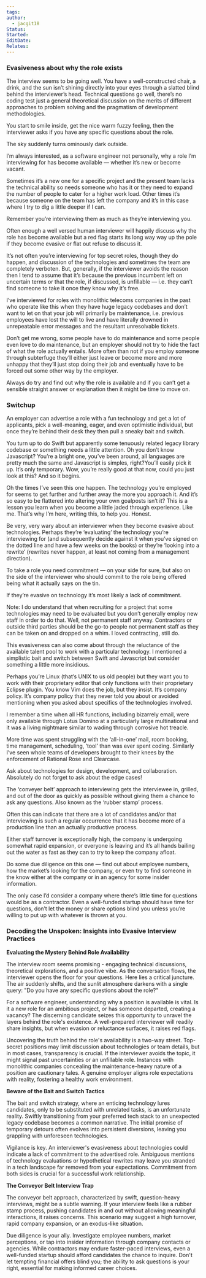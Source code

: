 ```yaml
---
tags: 
author:
  - jacgit18
Status: 
Started: 
EditDate: 
Relates:
---
```

### Evasiveness about why the role exists 

The interview seems to be going well. You have a well-constructed chair, a drink, and the sun isn’t shining directly into your eyes through a slatted blind behind the interviewer’s head. Technical questions go well, there’s no coding test just a general theoretical discussion on the merits of different approaches to problem solving and the pragmatism of development methodologies. 

You start to smile inside, get the nice warm fuzzy feeling, then the interviewer asks if you have any specific questions about the role. 

The sky suddenly turns ominously dark outside. 

I’m always interested, as a software engineer not personally, why a role I’m interviewing for has become available — whether it’s new or become vacant. 

Sometimes it’s a new one for a specific project and the present team lacks the technical ability so needs someone who has it or they need to expand the number of people to cater for a higher work load. Other times it’s because someone on the team has left the company and it’s in this case where I try to dig a little deeper if I can. 

Remember you’re interviewing them as much as they’re interviewing you. 

Often enough a well versed human interviewer will happily discuss why the role has become available but a red flag starts its long way way up the pole if they become evasive or flat out refuse to discuss it. 

It’s not often you’re interviewing for top secret roles, though they do happen, and discussion of the technologies and sometimes the team are completely verboten. But, generally, if the interviewer avoids the reason then I tend to assume that it’s because the previous incumbent left on uncertain terms or that the role, if discussed, is unfillable — i.e. they can’t find someone to take it once they know why it’s free. 

I’ve interviewed for roles with monolithic telecoms companies in the past who operate like this when they have huge legacy codebases and don’t want to let on that your job will primarily be maintenance, i.e. previous employees have lost the will to live and have literally drowned in unrepeatable error messages and the resultant unresolvable tickets. 

Don’t get me wrong, some people have to do maintenance and some people even love to do maintenance, but an employer should not try to hide the fact of what the role actually entails. More often than not if you employ someone through subterfuge they’ll either just leave or become more and more unhappy that they’ll just stop doing their job and eventually have to be forced out some other way by the employer. 

Always do try and find out why the role is available and if you can’t get a sensible straight answer or explanation then it might be time to move on.



### Switchup


An employer can advertise a role with a fun technology and get a lot of applicants, pick a well-meaning, eager, and even optimistic individual, but once they’re behind their desk they then pull a sneaky bait and switch. 

You turn up to do Swift but apparently some tenuously related legacy library codebase or something needs a little attention. Oh you don’t know Javascript? You’re a bright one, you’ve been around, all languages are pretty much the same and Javascript is simples, right?You’ll easily pick it up. It’s only temporary. Wow, you’re really good at that now, could you just look at this? And so it begins. 

Oh the times I’ve seen this one happen. The technology you’re employed for seems to get further and further away the more you approach it. And it’s so easy to be flattered into altering your own goalposts isn’t it? This is a lesson you learn when you become a little jaded through experience. Like me. That’s why I’m here, writing this, to help you. Honest. 

Be very, very wary about an interviewer when they become evasive about technologies. Perhaps they’re ‘evaluating’ the technology you’re interviewing for (and subsequently decide against it when you’ve signed on the dotted line and have a few weeks on the books) or they’re ‘looking into a rewrite’ (rewrites never happen, at least not coming from a management direction). 

To take a role you need commitment — on your side for sure, but also on the side of the interviewer who should commit to the role being offered being what it actually says on the tin. 

If they’re evasive on technology it’s most likely a lack of commitment. 

Note: I do understand that when recruiting for a project that some technologies may need to be evaluated but you don’t generally employ new staff in order to do that. Well, not permanent staff anyway. Contractors or outside third parties should be the go-to people not permanent staff as they can be taken on and dropped on a whim. I loved contracting, still do. 

This evasiveness can also come about through the reluctance of the available talent pool to work with a particular technology. I mentioned a simplistic bait and switch between Swift and Javascript but consider something a little more insidious. 

Perhaps you’re Linux (that’s UNIX to us old people) but they want you to work with their proprietary editor that only functions with their proprietary Eclipse plugin. You know Vim does the job, but they insist. It’s company policy. It’s company policy that they never told you about or avoided mentioning when you asked about specifics of the technologies involved. 

I remember a time when all HR functions, including bizarrely email, were only available through Lotus Domino at a particularly large multinational and it was a living nightmare similar to wading through corrosive hot treacle. 

More time was spent struggling with the ‘all-in-one’ mail, room booking, time management, scheduling, ‘tool’ than was ever spent coding. Similarly I’ve seen whole teams of developers brought to their knees by the enforcement of Rational Rose and Clearcase. 

Ask about technologies for design, development, and collaboration. Absolutely do not forget to ask about the edge cases!



The ‘conveyer belt’ approach to interviewing gets the interviewee in, grilled, and out of the door as quickly as possible without giving them a chance to ask any questions. Also known as the ‘rubber stamp’ process. 

Often this can indicate that there are a lot of candidates and/or that interviewing is such a regular occurrence that it has become more of a production line than an actually productive process. 

Either staff turnover is exceptionally high, the company is undergoing somewhat rapid expansion, or everyone is leaving and it’s all hands bailing out the water as fast as they can to try to keep the company afloat. 

Do some due diligence on this one — find out about employee numbers, how the market’s looking for the company, or even try to find someone in the know either at the company or in an agency for some insider information. 

The only case I’d consider a company where there’s little time for questions would be as a contractor. Even a well-funded startup should have time for questions, don’t let the money or share options blind you unless you’re willing to put up with whatever is thrown at you.





### Decoding the Unspoken: Insights into Evasive Interview Practices

**Evaluating the Mystery Behind Role Availability**

The interview room seems promising - engaging technical discussions, theoretical explorations, and a positive vibe. As the conversation flows, the interviewer opens the floor for your questions. Here lies a critical juncture. The air suddenly shifts, and the sunlit atmosphere darkens with a single query: "Do you have any specific questions about the role?"

For a software engineer, understanding why a position is available is vital. Is it a new role for an ambitious project, or has someone departed, creating a vacancy? The discerning candidate seizes this opportunity to unravel the layers behind the role's existence. A well-prepared interviewer will readily share insights, but when evasion or reluctance surfaces, it raises red flags.

Uncovering the truth behind the role's availability is a two-way street. Top-secret positions may limit discussion about technologies or team details, but in most cases, transparency is crucial. If the interviewer avoids the topic, it might signal past uncertainties or an unfillable role. Instances with monolithic companies concealing the maintenance-heavy nature of a position are cautionary tales. A genuine employer aligns role expectations with reality, fostering a healthy work environment.

**Beware of the Bait and Switch Tactics**

The bait and switch strategy, where an enticing technology lures candidates, only to be substituted with unrelated tasks, is an unfortunate reality. Swiftly transitioning from your preferred tech stack to an unexpected legacy codebase becomes a common narrative. The initial promise of temporary detours often evolves into persistent diversions, leaving you grappling with unforeseen technologies.

Vigilance is key. An interviewer's evasiveness about technologies could indicate a lack of commitment to the advertised role. Ambiguous mentions of technology evaluations or hypothetical rewrites may leave you stranded in a tech landscape far removed from your expectations. Commitment from both sides is crucial for a successful work relationship.

**The Conveyor Belt Interview Trap**

The conveyor belt approach, characterized by swift, question-heavy interviews, might be a subtle warning. If your interview feels like a rubber stamp process, pushing candidates in and out without allowing meaningful interactions, it raises concerns. This scenario may suggest a high turnover, rapid company expansion, or an exodus-like situation.

Due diligence is your ally. Investigate employee numbers, market perceptions, or tap into insider information through company contacts or agencies. While contractors may endure faster-paced interviews, even a well-funded startup should afford candidates the chance to inquire. Don't let tempting financial offers blind you; the ability to ask questions is your right, essential for making informed career choices.